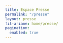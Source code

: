 ```yaml
---
title: Espace Presse
permalink: "/presse"
layout: presse
fil-ariane: home/presse/
pagination:
  enabled: true
---
```


